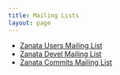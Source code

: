 ```yaml
---
title: Mailing Lists
layout: page
---
```


<ul class="list--slat">
  <li><a href="https://www.redhat.com/mailman/listinfo/zanata-users">Zanata Users Mailing List</a></li>
  <li><a href="https://www.redhat.com/mailman/listinfo/zanata-devel">Zanata Devel Mailing List</a></li>
  <li><a href="https://www.redhat.com/mailman/listinfo/zanata-commits">Zanata Commits Mailing List</a></li>
</ul>